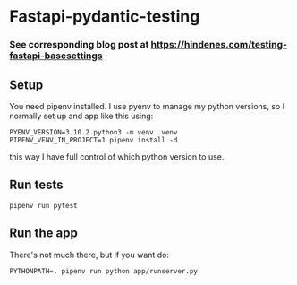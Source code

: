 # Fastapi-pydantic-testing

### See corresponding blog post at https://hindenes.com/testing-fastapi-basesettings

## Setup
You need pipenv installed. I use pyenv to manage my python versions, so I normally set up and app like this using:
```shell
PYENV_VERSION=3.10.2 python3 -m venv .venv
PIPENV_VENV_IN_PROJECT=1 pipenv install -d
```
this way I have full control of which python version to use.

## Run tests
```shell
pipenv run pytest
```

## Run the app
There's not much there, but if you want do:
```shell
PYTHONPATH=. pipenv run python app/runserver.py
```